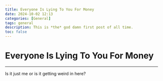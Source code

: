 ```yaml
---
title: Everyone Is Lying To You For Money
date: 2024-10-02 12:13
categories: [General]
tags: general
description: This is *the* god damn first post of all time.
toc: false
---
```


# Everyone Is Lying To You For Money

---

Is it just me or is it getting weird in here?
